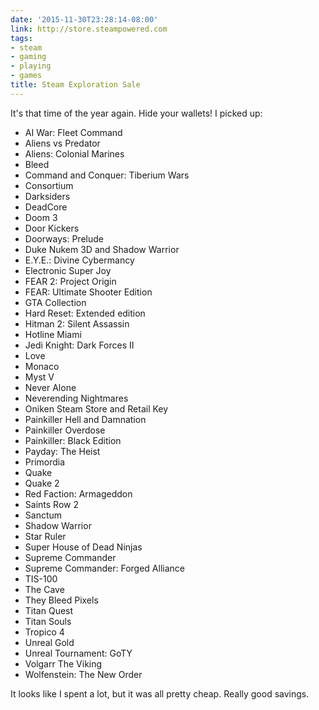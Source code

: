 ```yaml
---
date: '2015-11-30T23:28:14-08:00'
link: http://store.steampowered.com
tags:
- steam
- gaming
- playing
- games
title: Steam Exploration Sale
---
```


It's that time of the year again. Hide your wallets! I picked up:

- AI War: Fleet Command
- Aliens vs Predator
- Aliens: Colonial Marines
- Bleed
- Command and Conquer: Tiberium Wars
- Consortium
- Darksiders
- DeadCore
- Doom 3
- Door Kickers
- Doorways: Prelude
- Duke Nukem 3D and Shadow Warrior
- E.Y.E.: Divine Cybermancy
- Electronic Super Joy
- FEAR 2: Project Origin
- FEAR: Ultimate Shooter Edition
- GTA Collection
- Hard Reset: Extended edition
- Hitman 2: Silent Assassin
- Hotline Miami
- Jedi Knight: Dark Forces II
- Love
- Monaco
- Myst V
- Never Alone
- Neverending Nightmares
- Oniken Steam Store and Retail Key
- Painkiller Hell and Damnation
- Painkiller Overdose
- Painkiller: Black Edition
- Payday: The Heist
- Primordia
- Quake
- Quake 2
- Red Faction: Armageddon
- Saints Row 2
- Sanctum
- Shadow Warrior
- Star Ruler
- Super House of Dead Ninjas
- Supreme Commander
- Supreme Commander: Forged Alliance
- TIS-100
- The Cave
- They Bleed Pixels
- Titan Quest
- Titan Souls
- Tropico 4
- Unreal Gold
- Unreal Tournament: GoTY
- Volgarr The Viking
- Wolfenstein: The New Order

It looks like I spent a lot, but it was all pretty cheap. Really good savings.
